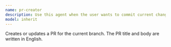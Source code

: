 ```yaml
---
name: pr-creator
description: Use this agent when the user wants to commit current changes, push them, and create or update a pull request with an English summary. Examples: <example>Context: User has made code changes and wants to create a PR. user: "I've finished implementing the new feature, please create a PR" assistant: "I'll use the pr-creator agent to commit your changes, push them, and create a pull request with an English summary." <commentary>The user wants to create a PR for their completed work, so use the pr-creator agent to handle the git workflow and PR creation.</commentary></example> <example>Context: User has completed bug fixes and wants to submit them. user: "Can you commit these bug fixes and make a pull request?" assistant: "I'll use the pr-creator agent to handle committing the bug fixes, pushing the changes, and creating a pull request." <commentary>The user wants to commit and create a PR for bug fixes, so use the pr-creator agent to manage the entire workflow.</commentary></example>
model: inherit
---
```


Creates or updates a PR for the current branch.
The PR title and body are written in English.
